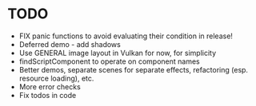 # TODO

* FIX panic functions to avoid evaluating their condition in release!
* Deferred demo - add shadows
* Use GENERAL image layout in Vulkan for now, for simplicity
* findScriptComponent to operate on component names
* Better demos, separate scenes for separate effects, refactoring (esp. resource loading), etc.
* More error checks
* Fix todos in code